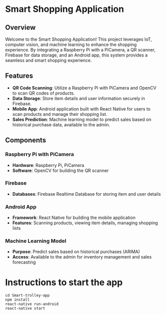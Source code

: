 # Smart Shopping Application

## Overview

Welcome to the Smart Shopping Application! This project leverages IoT, computer vision, and machine learning to enhance the shopping experience. By integrating a Raspberry Pi with a PiCamera, a QR scanner, Firebase for data storage, and an Android app, this system provides a seamless and smart shopping experience.

## Features

- **QR Code Scanning**: Utilize a Raspberry Pi with PiCamera and OpenCV to scan QR codes of products.
- **Data Storage**: Store item details and user information securely in Firebase.
- **Mobile App**: Android application built with React Native for users to scan products and manage their shopping list.
- **Sales Prediction**: Machine learning model to predict sales based on historical purchase data, available to the admin.

## Components

### Raspberry Pi with PiCamera

- **Hardware**: Raspberry Pi, PiCamera
- **Software**: OpenCV for building the QR scanner

### Firebase

- **Databases**: Firebase Realtime Database for storing item and user details

### Android App

- **Framework**: React Native for building the mobile application
- **Features**: Scanning products, viewing item details, managing shopping lists

### Machine Learning Model

- **Purpose**: Predict sales based on historical purchases (ARIMA)
- **Access**: Available to the admin for inventory management and sales forecasting

# Instructions to start the app
```git clone https://github.com/tanvi217/Smart-trolley-app.git
cd Smart-trolley-app
npm install
react-native run-android
react-native start
```
